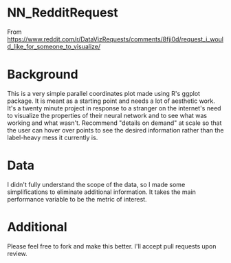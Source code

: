 # NN_RedditRequest
From https://www.reddit.com/r/DataVizRequests/comments/8fji0d/request_i_would_like_for_someone_to_visualize/


# Background

This is a very simple parallel coordinates plot made using R's ggplot package. It is meant as a starting point and needs a lot of aesthetic work. It's a twenty minute project in response to a stranger on the internet's need to visualize the properties of their neural network and to see what was working and what wasn't. Recommend "details on demand" at scale so that the user can hover over points to see the desired information rather than the label-heavy mess it currently is. 

# Data 

I didn't fully understand the scope of the data, so I made some simplifications to eliminate additional information. It takes the main performance variable to be the metric of interest. 

# Additional

Please feel free to fork and make this better. I'll accept pull requests upon review. 
